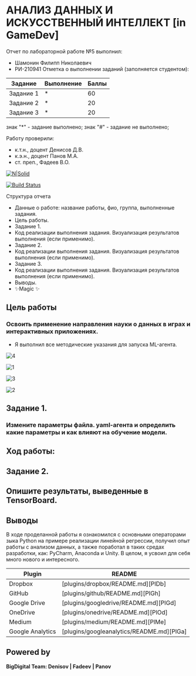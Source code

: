 # АНАЛИЗ ДАННЫХ И ИСКУССТВЕННЫЙ ИНТЕЛЛЕКТ [in GameDev]
Отчет по лабораторной работе №5 выполнил:
- Шамонин Филипп Николаевич
- РИ-210941
Отметка о выполнении заданий (заполняется студентом):

| Задание | Выполнение | Баллы |
| ------ | ------ | ------ |
| Задание 1 | * | 60 |
| Задание 2 | * | 20 |
| Задание 3 | * | 20 |

знак "*" - задание выполнено; знак "#" - задание не выполнено;

Работу проверили:
- к.т.н., доцент Денисов Д.В.
- к.э.н., доцент Панов М.А.
- ст. преп., Фадеев В.О.

[![N|Solid](https://cldup.com/dTxpPi9lDf.thumb.png)](https://nodesource.com/products/nsolid)

[![Build Status](https://travis-ci.org/joemccann/dillinger.svg?branch=master)](https://travis-ci.org/joemccann/dillinger)

Структура отчета

- Данные о работе: название работы, фио, группа, выполненные задания.
- Цель работы.
- Задание 1.
- Код реализации выполнения задания. Визуализация результатов выполнения (если применимо).
- Задание 2.
- Код реализации выполнения задания. Визуализация результатов выполнения (если применимо).
- Задание 3.
- Код реализации выполнения задания. Визуализация результатов выполнения (если применимо).
- Выводы.
- ✨Magic ✨

## Цель работы
### Освоить применение направления науки о данных в играх и интерактивных приложениях.

- Я выполнил все методические указания для запуска ML-агента.

![4](https://user-images.githubusercontent.com/103362219/205246237-be60a6f3-a3a0-4404-9969-d855cab5619e.png)

![1](https://user-images.githubusercontent.com/103362219/205246318-3bca0ee2-988d-472e-af57-8b3b54c5a4d4.JPG)

![3](https://user-images.githubusercontent.com/103362219/205246342-b65b819d-35c9-435d-ae14-afe0c453ba8f.png)

![2](https://user-images.githubusercontent.com/103362219/205246365-4c9a7e22-6609-4196-bd4c-8e20aff484d7.JPG)

## Задание 1.
### Измените параметры файла. yaml-агента и определить какие параметры и как влияют на обучение модели.

## Ход работы:

## Задание 2. 
## Опишите результаты, выведенные в TensorBoard.

## Выводы

В ходе проделанной работы я ознакомился с основными операторами зыка Python на примере реализации линейной регрессии, получил опыт работы с анализом данных, а также поработал в таких средах разработки, как: PyCharm, Anaconda и Unity. В целом, я усвоил для себя много нового и интересного.

| Plugin | README |
| ------ | ------ |
| Dropbox | [plugins/dropbox/README.md][PlDb] |
| GitHub | [plugins/github/README.md][PlGh] |
| Google Drive | [plugins/googledrive/README.md][PlGd] |
| OneDrive | [plugins/onedrive/README.md][PlOd] |
| Medium | [plugins/medium/README.md][PlMe] |
| Google Analytics | [plugins/googleanalytics/README.md][PlGa] |

## Powered by

**BigDigital Team: Denisov | Fadeev | Panov**
